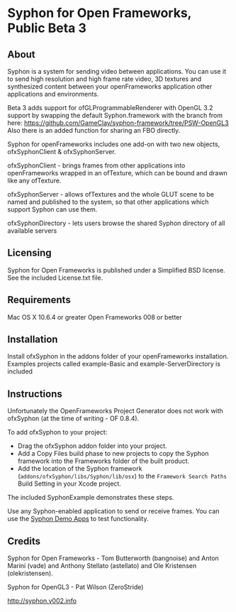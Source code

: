 Syphon for Open Frameworks, Public Beta 3
=========================================

About
-----

Syphon is a system for sending video between applications. You can use it to send high resolution and high frame rate video, 3D textures and synthesized content between your openFrameworks application other applications and environments.

Beta 3 adds support for ofGLProgrammableRenderer with OpenGL 3.2 support by swapping the default Syphon.framework with the branch from here: https://github.com/GameClay/syphon-framework/tree/PSW-OpenGL3
Also there is an added function for sharing an FBO directly.

Syphon for openFrameworks includes one add-on with two new objects, ofxSyphonClient & ofxSyphonServer. 

ofxSyphonClient - brings frames from other applications into openFrameworks wrapped in an ofTexture, which can be bound and drawn like any ofTexture.

ofxSyphonServer - allows ofTextures and the whole GLUT scene to be named and published to the system, so that other applications which support Syphon can use them.

ofxSyphonDirectory - lets users browse the shared Syphon directory of all available servers

Licensing
---------

Syphon for Open Frameworks is published under a Simplified BSD license. See the included License.txt file.

Requirements
------------

Mac OS X 10.6.4 or greater
Open Frameworks 008 or better

Installation
------------

Install ofxSyphon in the addons folder of your openFrameworks installation. Examples projects called example-Basic and example-ServerDirectory is included
   
Instructions
------------

Unfortunately the OpenFrameworks Project Generator does not work with ofxSyphon (at the time of writing - OF 0.8.4).

To add ofxSyphon to your project:

 - Drag the ofxSyphon addon folder into your project.
 - Add a Copy Files build phase to new projects to copy the Syphon framework into the Frameworks folder of the built product.
 - Add the location of the Syphon framework (`addons/ofxSyphon/libs/Syphon/lib/osx`) to the `Framework Search Paths` Build Setting in your Xcode project.

The included SyphonExample demonstrates these steps.

Use any Syphon-enabled application to send or receive frames. You can use the [Syphon Demo Apps](http://code.google.com/p/syphon-implementations/downloads/detail?name=Syphon%20Demo%20Apps%20Public%20Beta%202.dmg) to test functionality.

Credits
-------

Syphon for Open Frameworks - Tom Butterworth (bangnoise) and Anton Marini (vade) and Anthony Stellato (astellato) and Ole Kristensen (olekristensen).

Syphon for OpenGL3 - Pat Wilson (ZeroStride)

http://syphon.v002.info 
